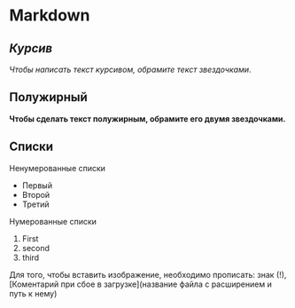 # Markdown

## *Курсив*

*Чтобы написать текст курсивом, обрамите текст звездочками*.

## **Полужирный**

**Чтобы сделать текст полужирным, обрамите его двумя звездочками.**

## Списки

Ненумерованные списки

* Первый
* Второй
* Третий

Нумерованные списки

1. First
2. second
3. third



Для того, чтобы вставить изображение, необходимо прописать: знак (!),[Коментарий при сбое в загрузке](название файла с расширением и путь к нему)